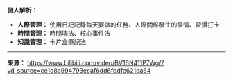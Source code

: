**個人解析：**
* **人際管理：** 使用日記記錄每天要做的任務、人際關係發生的事情、習慣打卡
* **時間管理：** 時間塊法、核心事件法
* **知識管理：** 卡片盒筆記法

---
**來源：** https://www.bilibili.com/video/BV16N411P7Wg/?vd_source=ce1d8a994793ecaf6dd6fbdfc621da64